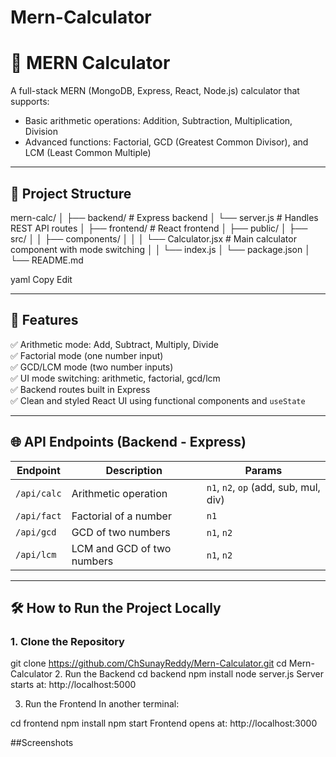 # Mern-Calculator
# 🧮 MERN Calculator

A full-stack MERN (MongoDB, Express, React, Node.js) calculator that supports:
- Basic arithmetic operations: Addition, Subtraction, Multiplication, Division
- Advanced functions: Factorial, GCD (Greatest Common Divisor), and LCM (Least Common Multiple)

---

## 📂 Project Structure

mern-calc/
│
├── backend/ # Express backend
│ └── server.js # Handles REST API routes
│
├── frontend/ # React frontend
│ ├── public/
│ ├── src/
│ │ ├── components/
│ │ │ └── Calculator.jsx # Main calculator component with mode switching
│ │ └── index.js
│ └── package.json
│
└── README.md

yaml
Copy
Edit

---

## 🚀 Features

✅ Arithmetic mode: Add, Subtract, Multiply, Divide  
✅ Factorial mode (one number input)  
✅ GCD/LCM mode (two number inputs)  
✅ UI mode switching: arithmetic, factorial, gcd/lcm  
✅ Backend routes built in Express  
✅ Clean and styled React UI using functional components and `useState`  

---

## 🌐 API Endpoints (Backend - Express)

| Endpoint          | Description                              | Params                  |
|------------------|------------------------------------------|-------------------------|
| `/api/calc`      | Arithmetic operation                     | `n1`, `n2`, `op` (add, sub, mul, div) |
| `/api/fact`      | Factorial of a number                    | `n1`                    |
| `/api/gcd`       | GCD of two numbers                       | `n1`, `n2`              |
| `/api/lcm`       | LCM and GCD of two numbers               | `n1`, `n2`              |

---

## 🛠️ How to Run the Project Locally

### 1. Clone the Repository

git clone https://github.com/ChSunayReddy/Mern-Calculator.git
cd Mern-Calculator
2. Run the Backend
cd backend
npm install
node server.js
Server starts at: http://localhost:5000

3. Run the Frontend
In another terminal:

cd frontend
npm install
npm start
Frontend opens at: http://localhost:3000

##Screenshots

